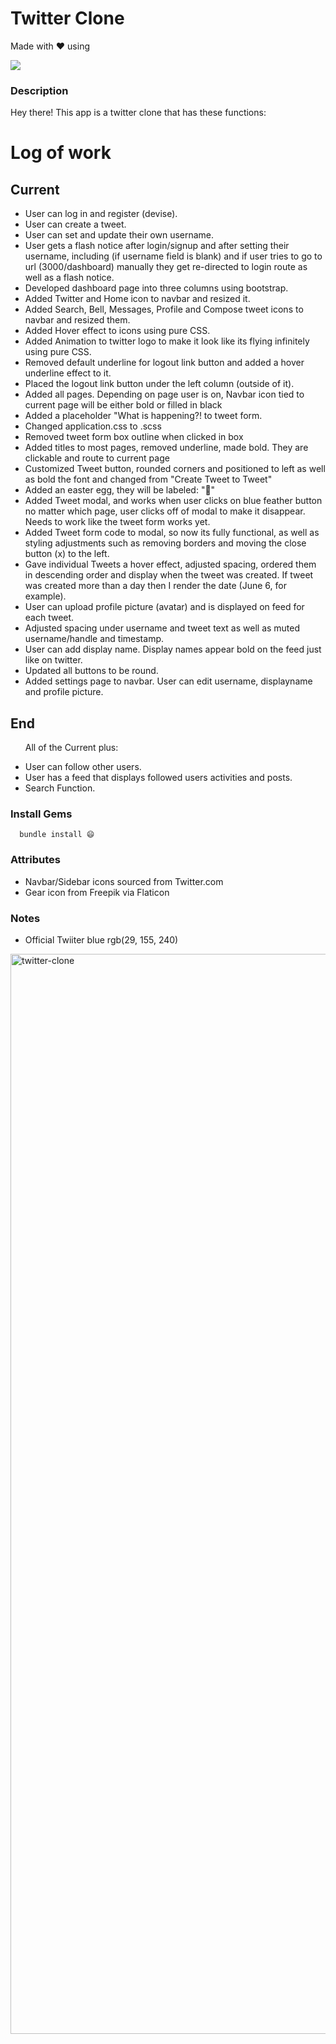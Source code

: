 # Twitter Clone
Made with ❤️ using 

  <a href="https://skillicons.dev">
    <img src="https://skillicons.dev/icons?i=html,css,scss,ruby,rails,bootstrap" />
  </a>

### Description
Hey there! This app is a twitter clone that has these functions:


# Log of work

## Current
<ul>
  <li>User can log in and register (devise).</li>
  <li>User can create a tweet.</li>
  <li>User can set and update their own username.</li>
  <li>User gets a flash notice after login/signup and after setting their username, including (if username field is blank) and if user tries to go to url (3000/dashboard) manually they get re-directed to login route as well as a flash notice.</li>
  <li>Developed dashboard page into three columns using bootstrap.</li>
  <li>Added Twitter and Home icon to navbar and resized it.</li>
  <li>Added Search, Bell, Messages, Profile and Compose tweet icons to navbar and resized them.</li>
  <li>Added Hover effect to icons using pure CSS.</li>
  <li>Added Animation to twitter logo to make it look like its flying infinitely using pure CSS.</li>
  <li>Removed default underline for logout link button and added a hover underline effect to it.</li>
  <li>Placed the logout link button under the left column (outside of it).</li>
  <li>Added all pages. Depending on page user is on, Navbar icon tied to current page will be either bold or filled in black</li> 
  <li>Added a placeholder "What is happening?! to tweet form.</li>
  <li>Changed application.css to .scss</li>
  <li>Removed tweet form box outline when clicked in box</li>
  <li>Added titles to most pages, removed underline, made bold. They are clickable and route to current page</li>
  <li>Customized Tweet button, rounded corners and positioned to left as well as bold the font and changed from "Create Tweet to Tweet"</li>
  <li>Added an easter egg, they will be labeled: "🥚" </li>
  <li>Added Tweet modal, and works when user clicks on blue feather button no matter which page, user clicks off of modal to make it disappear. Needs to work like the tweet form works yet.</li>
  <li>Added Tweet form code to modal, so now its fully functional, as well as styling adjustments such as removing borders and moving the close button (x) to the left.</li>
  <li>Gave individual Tweets a hover effect, adjusted spacing, ordered them in descending order and display when the tweet was created. If tweet was created more than a day then I render the date (June 6, for example).</li>
  <li>User can upload profile picture (avatar) and is displayed on feed for each tweet.</li>
  <li>Adjusted spacing under username and tweet text as well as muted username/handle and timestamp.</li>
  <li>User can add display name. Display names appear bold on the feed just like on twitter.</li>
  <li>Updated all buttons to be round.</li>
  <li>Added settings page to navbar. User can edit username, displayname and profile picture.</li>
</ul>

## End 
<ul>
<p>All of the Current plus:</p>
  <li>User can follow other users.</li>
  <li>User has a feed that displays followed users activities and posts.</li>
  <li>Search Function.</li>
</ul>


### Install Gems

```
  bundle install 😄
```


### Attributes 
<ul>
  <li>Navbar/Sidebar icons sourced from Twitter.com</li>
  <li>Gear icon from Freepik via Flaticon</li>
</ul>


### Notes
<ul>  
  <li>Official Twiiter blue rgb(29, 155, 240)</li>
</ul>

<img width="1728" alt="twitter-clone" src="https://github.com/donnellreuben/Twitter-Clone/assets/117698398/976eb928-39dd-46b2-bb91-4f680cdf7256">


